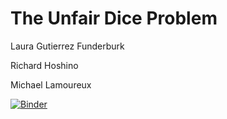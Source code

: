 # The Unfair Dice Problem

Laura Gutierrez Funderburk

Richard Hoshino

Michael Lamoureux

[![Binder](https://mybinder.org/badge_logo.svg)](https://mybinder.org/v2/gh/lgfunderburk/UnfairDiceGame/master?filepath=Lesson%20Plan)
